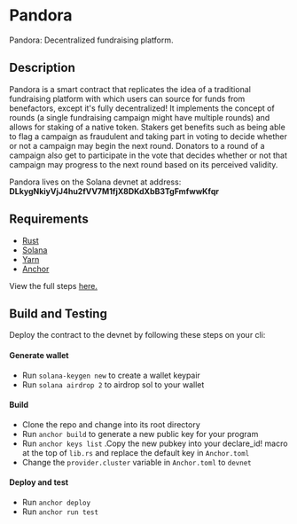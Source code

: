# Pandora
Pandora: Decentralized fundraising platform.

## Description
Pandora is a smart contract that replicates the idea of a traditional fundraising platform with which users 
can source for funds from benefactors, except it's fully decentralized! It implements the concept of rounds
(a single fundraising campaign might have multiple rounds) and allows for staking of a native token. Stakers 
get benefits such as being able to flag a campaign as fraudulent and taking part in voting to decide whether 
or not a campaign may begin the next round. Donators to a round of a campaign also get to participate in the
vote that decides whether or not that campaign may progress to the next round based on its perceived validity.

Pandora lives on the Solana devnet at address: **DLkygNkiyVjJ4hu2fVV7M1fjX8DKdXbB3TgFmfwwKfqr**


## Requirements
- [Rust](https://www.rust-lang.org/tools/install)
- [Solana](https://docs.solana.com/cli/install-solana-cli-tools)
- [Yarn](https://yarnpkg.com/getting-started/install)
- [Anchor](https://book.anchor-lang.com/getting_started/installation.html)

View the full steps [here.](https://book.anchor-lang.com/getting_started/installation.html)

## Build and Testing
Deploy the contract to the devnet by following these steps on your cli:

#### Generate wallet
- Run ` solana-keygen new ` to create a wallet keypair
- Run ` solana airdrop 2 ` to airdrop sol to your wallet
#### Build
- Clone the repo and change into its root directory
- Run ` anchor build ` to generate a new public key for your program
- Run ` anchor keys list ` .Copy the new pubkey into your declare_id!
macro at the top of `lib.rs` and replace the default key in `Anchor.toml`
- Change the `provider.cluster` variable in `Anchor.toml` to `devnet`
#### Deploy and test
- Run ` anchor deploy `
- Run ` anchor run test `








